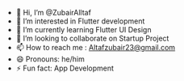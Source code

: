 - 👋 Hi, I’m @ZubairAlltaf
- 👀 I’m interested in Flutter development
- 🌱 I’m currently learning Flutter UI Design
- 💞️ I’m looking to collaborate on Startup Project
- 📫 How to reach me : Altafzubair23@gmail.com
- 😄 Pronouns: he/him
- ⚡ Fun fact: App Development

<!---
ZubairAlltaf/ZubairAlltaf is a ✨ special ✨ repository because its `README.md` (this file) appears on your GitHub profile.
You can click the Preview link to take a look at your changes.
--->
